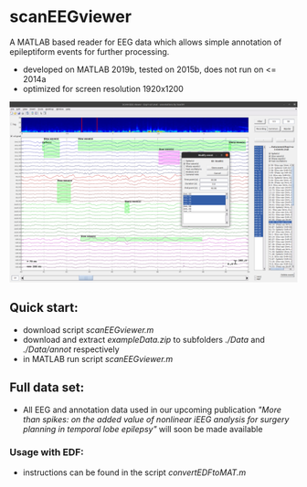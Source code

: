 # scanEEGviewer
A MATLAB based reader for EEG data which allows simple annotation of epileptiform events for further processing.
- developed on MATLAB 2019b, tested on 2015b, does not run on <= 2014a
- optimized for screen resolution 1920x1200

![alt text](https://raw.githubusercontent.com/SCAN-NRAD/scanEEGviewer/main/ExampPrtScr.png)


## Quick start:
- download script *scanEEGviewer.m*
- download and extract *exampleData.zip* to subfolders *./Data* and *./Data/annot* respectively
- in MATLAB run script *scanEEGviewer.m*


## Full data set:
- All EEG and annotation data used in our upcoming publication *"More than spikes: on the added value of nonlinear iEEG analysis for surgery planning in temporal lobe epilepsy"* will soon be made available


### Usage with EDF:
- instructions can be found in the script *convertEDFtoMAT.m*
